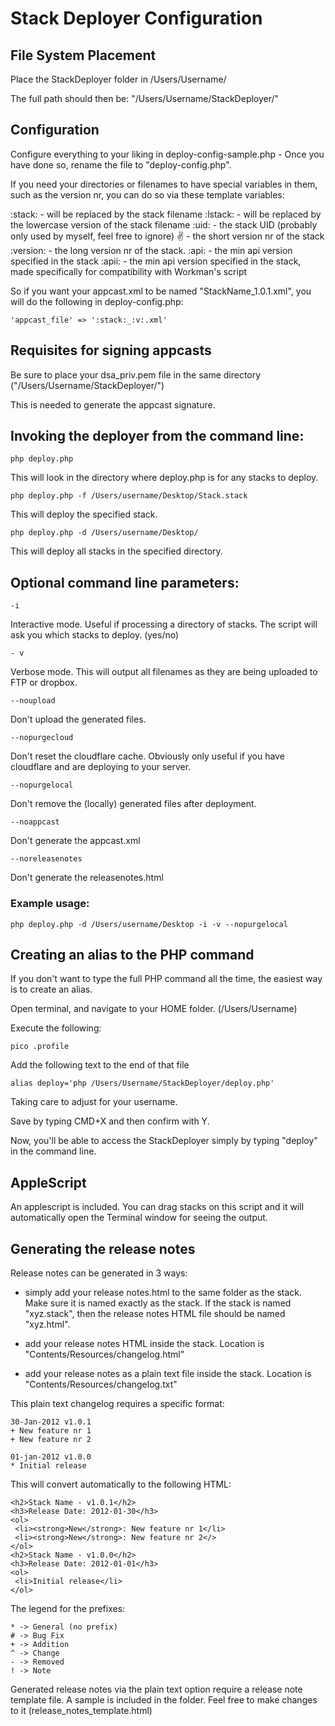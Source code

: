 # Stack Deployer Configuration

## File System Placement

Place the StackDeployer folder in /Users/Username/

The full path should then be: "/Users/Username/StackDeployer/"

## Configuration

Configure everything to your liking in deploy-config-sample.php - Once you have done so, rename the file to "deploy-config.php".

If you need your directories or filenames to have special variables in them, such as the version nr, you can do so via these template variables:
   
:stack: - will be replaced by the stack filename
:lstack: - will be replaced by the lowercase version of the stack filename
:uid: - the stack UID (probably only used by myself, feel free to ignore)
:v: - the short version nr of the stack
:version: - the long version nr of the stack.
:api: - the min api version specified in the stack
:apii: - the min api version specified in the stack, made specifically for compatibility with Workman's script

So if you want your appcast.xml to be named "StackName_1.0.1.xml", you will do the following in deploy-config.php:

	'appcast_file' => ':stack:_:v:.xml'

## Requisites for signing appcasts

Be sure to place your dsa_priv.pem file in the same directory ("/Users/Username/StackDeployer/")
  
This is needed to generate the appcast signature.

## Invoking the deployer from the command line:

	php deploy.php

This will look in the directory where deploy.php is for any stacks to deploy.

	php deploy.php -f /Users/username/Desktop/Stack.stack
  
This will deploy the specified stack.

	php deploy.php -d /Users/username/Desktop/

This will deploy all stacks in the specified directory.

## Optional command line parameters:

	-i

Interactive mode. Useful if processing a directory of stacks. The script will ask you which stacks to deploy. (yes/no)

	- v
  
Verbose mode. This will output all filenames as they are being uploaded to FTP or dropbox.

	--noupload

Don't upload the generated files. 

	--nopurgecloud

Don't reset the cloudflare cache. Obviously only useful if you have cloudflare and are deploying to your server.

	--nopurgelocal

Don't remove the (locally) generated files after deployment.

	--noappcast

Don't generate the appcast.xml

	--noreleasenotes

Don't generate the releasenotes.html

### Example usage:

	php deploy.php -d /Users/username/Desktop -i -v --nopurgelocal
  
## Creating an alias to the PHP command

If you don't want to type the full PHP command all the time, the easiest way is to create an alias.

Open terminal, and navigate to your HOME folder. (/Users/Username)

Execute the following:

	pico .profile

Add the following text to the end of that file

	alias deploy='php /Users/Username/StackDeployer/deploy.php'

Taking care to adjust for your username.

Save by typing CMD+X and then confirm with Y.

Now, you'll be able to access the StackDeployer simply by typing "deploy" in the command line.

## AppleScript

An applescript is included. You can drag stacks on this script and it will automatically open the Terminal window for seeing the output.
	
## Generating the release notes

Release notes can be generated in 3 ways:

- simply add your release notes.html to the same folder as the stack. Make sure it is named exactly as the stack.
  If the stack is named "xyz.stack", then the release notes HTML file should be named "xyz.html".

- add your release notes HTML inside the stack. 
  Location is "Contents/Resources/changelog.html"

- add your release notes as a plain text file inside the stack.
  Location is "Contents/Resources/changelog.txt"

This plain text changelog requires a specific format:

	30-Jan-2012 v1.0.1
 	+ New feature nr 1
 	+ New feature nr 2
	
	01-jan-2012 v1.0.0
 	* Initial release
	
This will convert automatically to the following HTML:
	
	<h2>Stack Name - v1.0.1</h2>
	<h3>Release Date: 2012-01-30</h3>
	<ol>
  	 <li><strong>New</strong>: New feature nr 1</li>
  	 <li><strong>New</strong>: New feature nr 2</>
	</ol>
	<h2>Stack Name - v1.0.0</h2>
	<h3>Release Date: 2012-01-01</h3>
	<ol>
  	 <li>Initial release</li>
	</ol>
	
The legend for the prefixes:
	
	* -> General (no prefix)
	# -> Bug Fix
	+ -> Addition
	^ -> Change
	- -> Removed
	! -> Note		
	
Generated release notes via the plain text option require a release note template file. A sample is included in the folder.
Feel free to make changes to it (release_notes_template.html)
